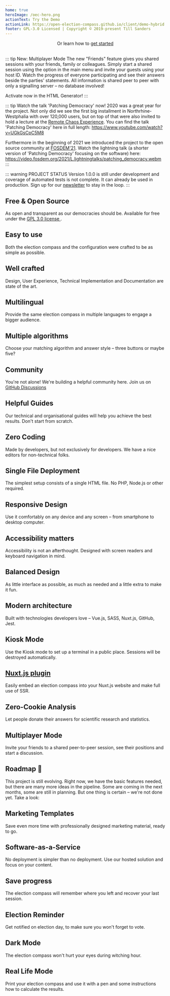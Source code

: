 ```yaml
---
home: true
heroImage: /oec-hero.png
actionText: Try the Demo
actionLink: https://open-election-compass.github.io/client/demo-hybrid.html
footer: GPL-3.0 Licensed | Copyright © 2019-present Till Sanders
---
```


<div style="text-align: center">
  <Bit/>
  Or learn how to <a href="/guide/organisation/01-introduction.html">get started</a>
  <br><br>
</div>

::: tip New: Multiplayer Mode <Badge text="alpha" type="error"/>
The new "Friends" feature gives you shared sessions with your friends, family or colleagues. Simply
start a shared session using the option in the main menu and invite your guests using your host ID.
Watch the progress of everyone participating and see their answers beside the parties' statements.
All information is shared peer to peer with only a signalling server – no database involved!

Activate now in the HTML Generator!
:::

::: tip Watch the talk 'Patching Democracy' now!
2020 was a great year for the project. Not only did we see the first big installment in
Northrhine-Westphalia with over 120,000 users, but on top of that were also invited to hold a
lecture at the [Remote Chaos Experience](https://rc3.world/rc3/event/rc3-40403-patching_democracy/).
You can find the talk 'Patching Democracy' here in full length: <https://www.youtube.com/watch?v=UGkGsCpC5M8>

Furthermore in the beginning of 2021 we introduced the project to the open source community at
[FOSDEM'21](https://fosdem.org/2021/). Watch the lightning talk (a shorter version of 'Patching
Democracy' focusing on the software) here: <https://video.fosdem.org/2021/L.lightningtalks/patching_democracy.webm>
:::

::: warning PROJECT STATUS
Version 1.0.0 is still under development and coverage of automated tests is not complete. It can already be used in production. Sign up for our [newsletter](http://eepurl.com/gRApTD) to stay in the loop.
:::

<div class="features">
  <div class="feature">
    <h2>Free & Open Source</h2>
    <p>
      As open and transparent as our democracies should be. Available for free under the
      <a href="https://github.com/open-election-compass/client/blob/master/LICENSE" rel="noindex,nofollow">
        GPL 3.0 license
      </a>.
    </p>
  </div>
  <div class="feature">
    <h2>Easy to use</h2>
    <p>Both the election compass and the configuration were crafted to be as simple as possible.</p>
  </div>
  <div class="feature">
    <h2>Well crafted</h2>
    <p>Design, User Experience, Technical Implementation and Documentation are state of the art.</p>
  </div>
  <div class="feature">
    <h2>Multilingual</h2>
    <p>Provide the same election compass in multiple languages to engage a bigger audience.</p>
  </div>
  <div class="feature">
    <h2>Multiple algorithms</h2>
    <p>Choose your matching algorithm and answer style – three buttons or maybe five?</p>
  </div>
  <div class="feature">
    <h2>Community</h2>
    <p>You're not alone! We're building a helpful community here. Join us on <a href="https://github.com/open-election-compass/client/discussions" rel="noindex,nofollow">GitHub Discussions</a></p>
  </div>
  <div class="feature">
    <h2>Helpful Guides</h2>
    <p>Our technical and organisational guides will help you achieve the best results. Don't start from scratch.</p>
  </div>
  <div class="feature">
    <h2>Zero Coding</h2>
    <p>Made by developers, but not exclusively for developers. We have a nice editors for non-technical folks.</p>
  </div>
  <div class="feature">
    <h2>Single File Deployment</h2>
    <p>The simplest setup consists of a single HTML file. No PHP, Node.js or other required.</p>
  </div>
  <div class="feature">
    <h2>Responsive Design</h2>
    <p>Use it comfortably on any device and any screen – from smartphone to desktop computer.</p>
  </div>
  <div class="feature">
    <h2>Accessibility matters</h2>
    <p>Accessibility is not an afterthought. Designed with screen readers and keyboard navigation in mind.</p>
  </div>
  <div class="feature">
    <h2>Balanced Design</h2>
    <p>As little interface as possible, as much as needed and a little extra to make it fun.</p>
  </div>
  <div class="feature">
    <h2>Modern architecture</h2>
    <p>Built with technologies developers love – Vue.js, SASS, Nuxt.js, GitHub, Jest.</p>
  </div>
  <div class="feature">
    <h2>Kiosk Mode</h2>
    <p>Use the Kiosk mode to set up a terminal in a public place. Sessions will be destroyed automatically.</p>
  </div>
  <div class="feature">
    <h2><a href="https://www.npmjs.com/package/@open-election-compass/client">Nuxt.js plugin</a></h2>
    <p>Easily embed an election compass into your Nuxt.js website and make full use of SSR.</p>
  </div>
  <div class="feature">
    <h2>Zero-Cookie Analysis</h2>
    <p>Let people donate their answers for scientific research and statistics.</p>
  </div>
  <div class="feature">
    <h2>Multiplayer Mode</h2>
    <p>
      Invite your friends to a shared peer-to-peer session, see their positions and start a
      discussion.
    </p>
  </div>
</div>

## Roadmap :seedling:

This project is still evolving. Right now, we have the basic features needed, but there are many
more ideas in the pipeline. Some are coming in the next months, some are still in planning. But one
thing is certain – we're not done yet. Take a look:

<div class="features">
  <div class="feature">
    <h2>Marketing Templates</h2>
    <p>Save even more time with professionally designed marketing material, ready to go.</p>
  </div>
  <div class="feature">
    <h2>Software-as-a-Service</h2>
    <p>No deployment is simpler than no deployment. Use our hosted solution and focus on your content.</p>
  </div>
  <div class="feature">
    <h2>Save progress</h2>
    <p>The election compass will remember where you left and recover your last session.</p>
  </div>
  <div class="feature">
    <h2>Election Reminder</h2>
    <p>Get notified on election day, to make sure you won't forget to vote.</p>
  </div>
  <div class="feature">
    <h2>Dark Mode</h2>
    <p>The election compass won't hurt your eyes during witching hour.</p>
  </div>
  <div class="feature">
    <h2>Real Life Mode</h2>
    <p>Print your election compass and use it with a pen and some instructions how to calculate the results.</p>
  </div>
</div>

<contributors />